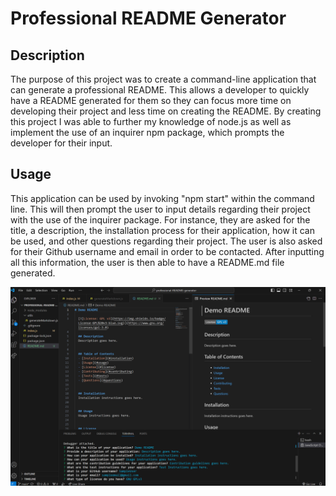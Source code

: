 # Professional README Generator

## Description

The purpose of this project was to create a command-line application that can generate a professional README. This allows a developer to quickly have a README generated for them so they can focus more time on developing their project and less time on creating the README. By creating this project I was able to further my knowledge of node.js as well as implement the use of an inquirer npm package, which prompts the developer for their input.

## Usage

This application can be used by invoking "npm start" within the command line. This will then prompt the user to input details regarding their project with the use of the inquirer package. For instance, they are asked for the title, a description, the installation process for their application, how it can be used, and other questions regarding their project. The user is also asked for their Github username and email in order to be contacted. After inputting all this information, the user is then able to have a README.md file generated. 



![alt text](assets/images/screenshot.png)
